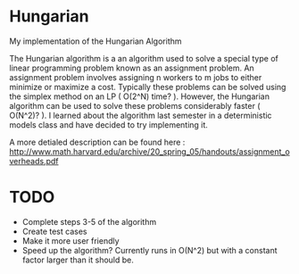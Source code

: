 # Hungarian
My implementation of the Hungarian Algorithm

The Hungarian algorithm is a an algorithm used to solve a special
type of linear programming problem known as an assignment problem.
An assignment problem involves assigning n workers to m jobs to
either minimize or maximize a cost. Typically these problems can be
solved using the simplex method on an LP ( O(2^N) time? ). However,
the Hungarian algorithm can be used to solve these problems considerably
faster ( O(N^2)? ). I learned about the algorithm last semester in a deterministic
models class and have decided to try implementing it.

A more detialed description can be found here : 
http://www.math.harvard.edu/archive/20_spring_05/handouts/assignment_overheads.pdf

# TODO
- Complete steps 3-5 of the algorithm
- Create test cases
- Make it more user friendly
- Speed up the algorithm? Currently runs in O(N^2) but with a constant
factor larger than it should be.
